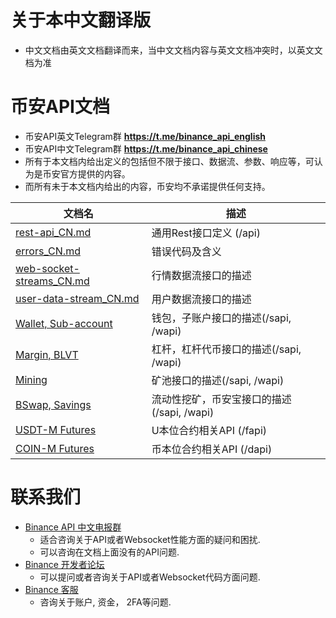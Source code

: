# 关于本中文翻译版
* 中文文档由英文文档翻译而来，当中文文档内容与英文文档冲突时，以英文文档为准
# 币安API文档
* 币安API英文Telegram群 **https://t.me/binance_api_english**
* 币安API中文Telegram群 **https://t.me/binance_api_chinese**
* 所有于本文档内给出定义的包括但不限于接口、数据流、参数、响应等，可认为是币安官方提供的内容。
* 而所有未于本文档内给出的内容，币安均不承诺提供任何支持。

文档名 | 描述
------------ | ------------
[rest-api_CN.md](./rest-api_CN.md) | 通用Rest接口定义 (/api)
[errors_CN.md](./errors_CN.md) | 错误代码及含义
[web-socket-streams_CN.md](./web-socket-streams_CN.md) | 行情数据流接口的描述
[user-data-stream_CN.md](./user-data-stream_CN.md) | 用户数据流接口的描述
[Wallet, Sub-account](https://binance-docs.github.io/apidocs/spot/cn) | 钱包，子账户接口的描述(/sapi, /wapi)
[Margin, BLVT](https://binance-docs.github.io/apidocs/spot/cn) | 杠杆，杠杆代币接口的描述(/sapi, /wapi)
[Mining](https://binance-docs.github.io/apidocs/spot/cn) | 矿池接口的描述(/sapi, /wapi)
[BSwap, Savings](https://binance-docs.github.io/apidocs/spot/cn) | 流动性挖矿，币安宝接口的描述(/sapi, /wapi)
[USDT-M Futures](https://binance-docs.github.io/apidocs/futures/cn/) | U本位合约相关API (/fapi)
[COIN-M Futures](https://binance-docs.github.io/apidocs/delivery/cn/) | 币本位合约相关API (/dapi)


# 联系我们

* [Binance API 中文电报群](https://t.me/Binance_api_Chinese)
    * 适合咨询关于API或者Websocket性能方面的疑问和困扰.
    * 可以咨询在文档上面没有的API问题.
* [Binance 开发者论坛](https://dev.binance.vision/)
    * 可以提问或者咨询关于API或者Websocket代码方面问题.
* [Binance 客服](https://www.binance.com/zh-CN/support-center)
    * 咨询关于账户, 资金， 2FA等问题.
